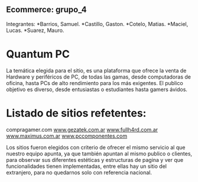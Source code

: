 ## Ecommerce: grupo_4

Integrantes:
*Barrios, Samuel.
*Castillo, Gaston.
*Cotelo, Matias.
*Maciel, Lucas.
*Suarez, Mauro.

# Quantum PC

La temática elegida para el sitio, es una plataforma que ofrece la venta de Hardware y 
periféricos de PC, de todas las gamas, desde computadoras de oficina, hasta PCs de alto 
rendimiento para los más exigentes. El publico objetivo es diverso, desde entusiastas o 
estudiantes hasta gamers ávidos.

# Listado de sitios refetentes:

compragamer.com
www.gezatek.com.ar
www.fullh4rd.com.ar
www.maximus.com.ar
www.pccomponentes.com

Los sitios fueron elegidos con criterio de ofrecer el mismo servicio al que nuestro equipo 
apunta, ya que también apuntan al mismo publico o clientes, para observar sus diferentes 
estéticas y estructuras de pagina y ver que funcionalidades tienen implementadas, entre ellas 
hay un sitio del extranjero, para no quedarnos solo con referencia nacional.


